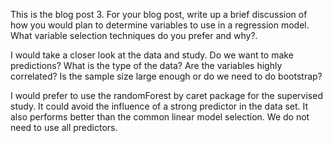 This is the blog post 3.
For your blog post, write up a brief discussion of how you would plan to determine variables to use in a regression model.  
What variable selection techniques do you prefer and why?. 

I would take a closer look at the data and study. Do we want to make predictions? What is the type of the data? Are the 
variables highly correlated? Is the sample size large enough or do we need to do bootstrap?

I would prefer to use the randomForest by caret package for the supervised study. It could avoid the influence of a strong 
predictor in the data set. It also performs better than the common linear model selection. We do not need to use all predictors.

